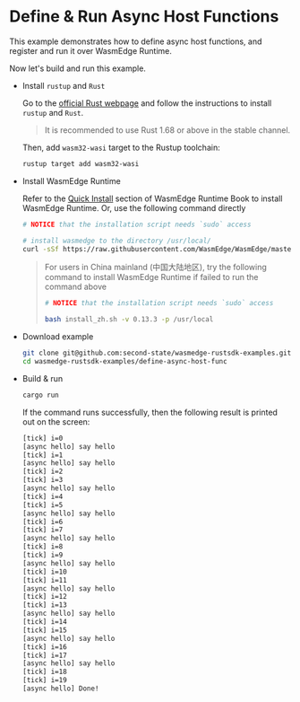 # Define & Run Async Host Functions

This example demonstrates how to define async host functions, and register and run it over WasmEdge Runtime.

Now let's build and run this example.

- Install `rustup` and `Rust`

  Go to the [official Rust webpage](https://www.rust-lang.org/tools/install) and follow the instructions to install `rustup` and `Rust`.

  > It is recommended to use Rust 1.68 or above in the stable channel.

  Then, add `wasm32-wasi` target to the Rustup toolchain:

  ```bash
  rustup target add wasm32-wasi
  ```

- Install WasmEdge Runtime

  Refer to the [Quick Install](https://wasmedge.org/book/en/quick_start/install.html#quick-install) section of WasmEdge Runtime Book to install WasmEdge Runtime. Or, use the following command directly

  ```bash
  # NOTICE that the installation script needs `sudo` access

  # install wasmedge to the directory /usr/local/
  curl -sSf https://raw.githubusercontent.com/WasmEdge/WasmEdge/master/utils/install.sh | bash -s -- -v 0.13.3 -p /usr/local
  ```

  > For users in China mainland (中国大陆地区), try the following command to install WasmEdge Runtime if failed to run the command above
  >
  > ```bash
  > # NOTICE that the installation script needs `sudo` access
  >
  > bash install_zh.sh -v 0.13.3 -p /usr/local
  > ```

- Download example

  ```bash
  git clone git@github.com:second-state/wasmedge-rustsdk-examples.git
  cd wasmedge-rustsdk-examples/define-async-host-func
  ```

- Build & run

  ```bash
  cargo run
  ```

  If the command runs successfully, then the following result is printed out on the screen:

  ```bash
  [tick] i=0
  [async hello] say hello
  [tick] i=1
  [async hello] say hello
  [tick] i=2
  [tick] i=3
  [async hello] say hello
  [tick] i=4
  [tick] i=5
  [async hello] say hello
  [tick] i=6
  [tick] i=7
  [async hello] say hello
  [tick] i=8
  [tick] i=9
  [async hello] say hello
  [tick] i=10
  [tick] i=11
  [async hello] say hello
  [tick] i=12
  [tick] i=13
  [async hello] say hello
  [tick] i=14
  [tick] i=15
  [async hello] say hello
  [tick] i=16
  [tick] i=17
  [async hello] say hello
  [tick] i=18
  [tick] i=19
  [async hello] Done!
  ```
